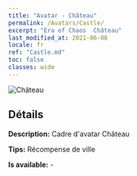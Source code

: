 ```yaml
---
title: "Avatar - Château"
permalink: /Avatars/Castle/
excerpt: "Era of Chaos  Château"
last_modified_at: 2021-06-08
locale: fr
ref: "Castle.md"
toc: false
classes: wide
---
```

 ![Château](/images/a/avatarFrame_11.png)

## Détails

 **Description:** Cadre d'avatar Château 

 **Tips:** Récompense de ville 

 **Is available:**  - 

